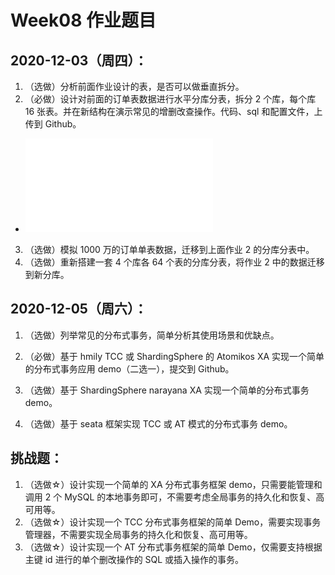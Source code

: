 # Week08 作业题目
## 2020-12-03（周四）：

1. （选做）分析前面作业设计的表，是否可以做垂直拆分。
2. （必做）设计对前面的订单表数据进行水平分库分表，拆分 2 个库，每个库 16 张表。并在新结构在演示常见的增删改查操作。代码、sql 和配置文件，上传到 Github。

- ![sharding-proxy 分库分表练习](/JAVA-000/Week_08/ShardingSphere-Proxy-Demo/README.md)

3. （选做）模拟 1000 万的订单单表数据，迁移到上面作业 2 的分库分表中。
4. （选做）重新搭建一套 4 个库各 64 个表的分库分表，将作业 2 中的数据迁移到新分库。

## 2020-12-05（周六）：
1. （选做）列举常见的分布式事务，简单分析其使用场景和优缺点。
2. （必做）基于 hmily TCC 或 ShardingSphere 的 Atomikos XA 实现一个简单的分布式事务应用 demo（二选一），提交到 Github。


3. （选做）基于 ShardingSphere narayana XA 实现一个简单的分布式事务 demo。
4. （选做）基于 seata 框架实现 TCC 或 AT 模式的分布式事务 demo。

## 挑战题：
1. （选做☆）设计实现一个简单的 XA 分布式事务框架 demo，只需要能管理和调用 2 个 MySQL 的本地事务即可，不需要考虑全局事务的持久化和恢复、高可用等。
2. （选做☆）设计实现一个 TCC 分布式事务框架的简单 Demo，需要实现事务管理器，不需要实现全局事务的持久化和恢复、高可用等。
3. （选做☆）设计实现一个 AT 分布式事务框架的简单 Demo，仅需要支持根据主键 id 进行的单个删改操作的 SQL 或插入操作的事务。